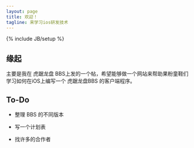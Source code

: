 ```yaml
---
layout: page
title: 欢迎！
tagline: 来学习ios研发技术
---
```

{% include JB/setup %}

## 缘起

主要是我在 虎踞龙盘 BBS上发的一个帖，希望能够做一个网站来帮助果粉童鞋们学习如何在iOS上编写一个 虎踞龙盘BBS 的客户端程序。




## To-Do

- 整理 BBS 的不同版本

- 写一个计划表

- 找许多的合作者
